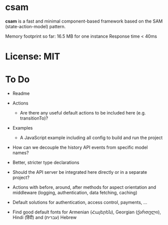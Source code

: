 csam
====

**csam** is a fast and minimal component-based framework based on the SAM (state-action-model) pattern.

Memory footprint so far: 16.5 MB for one instance
Response time < 40ms

# License: MIT

# To Do

* Readme
* Actions
  * Are there any useful default actions to be included here (e.g. transitionTo)?
* Examples
  * A JavaScript example including all config to build and run the project
* How can we decouple the history API events from specific model names?
* Better, stricter type declarations
* Should the API server be integrated here directly or in a separate project?
* Actions with before, around, after methods for aspect orientation and middleware (logging, authentication, data fetching, caching)
* Default solutions for authentication, access control, payments, ...

* Find good default fonts for Armenian (Հայերեն), Georgian (ქართული), Hindi (हिंदी) and (עברית) Hebrew
